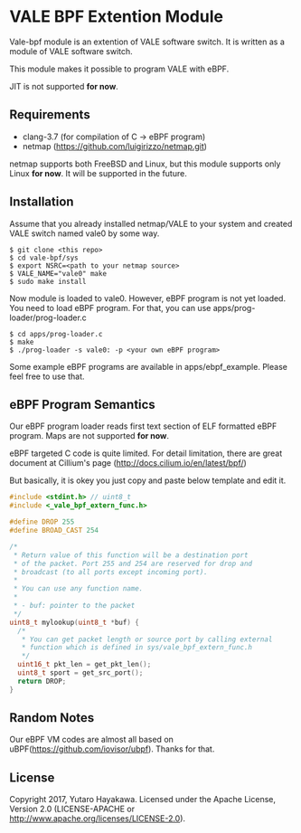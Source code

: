 # VALE BPF Extention Module
Vale-bpf module is an extention of VALE software switch. It is written as a
module of VALE software switch.

This module makes it possible to program VALE with eBPF.

JIT is not supported **for now**.

## Requirements
- clang-3.7 (for compilation of C -> eBPF program)
- netmap (https://github.com/luigirizzo/netmap.git)

netmap supports both FreeBSD and Linux, but this module supports
only Linux **for now**. It will be supported in the future.

## Installation
Assume that you already installed netmap/VALE to your system
and created VALE switch named vale0 by some way.

```
$ git clone <this repo>
$ cd vale-bpf/sys
$ export NSRC=<path to your netmap source>
$ VALE_NAME="vale0" make
$ sudo make install
```

Now module is loaded to vale0. However, eBPF program is not yet loaded.
You need to load eBPF program. For that, you can use apps/prog-loader/prog-loader.c

```
$ cd apps/prog-loader.c
$ make
$ ./prog-loader -s vale0: -p <your own eBPF program>
```

Some example eBPF programs are available in apps/ebpf\_example. Please feel free to
use that.

## eBPF Program Semantics
Our eBPF program loader reads first text section of ELF formatted eBPF program.
Maps are not supported **for now**.

eBPF targeted C code is quite limited. For detail limitation, there are great document
at Cillium's page (http://docs.cilium.io/en/latest/bpf/)

But basically, it is okey you just copy and paste below template and edit it.

```C
#include <stdint.h> // uint8_t
#include <_vale_bpf_extern_func.h>

#define DROP 255
#define BROAD_CAST 254

/*
 * Return value of this function will be a destination port
 * of the packet. Port 255 and 254 are reserved for drop and
 * broadcast (to all ports except incoming port).
 *
 * You can use any function name.
 *
 * - buf: pointer to the packet
 */
uint8_t mylookup(uint8_t *buf) {
  /*
   * You can get packet length or source port by calling external
   * function which is defined in sys/vale_bpf_extern_func.h
   */
  uint16_t pkt_len = get_pkt_len();
  uint8_t sport = get_src_port();
  return DROP;
}
```

## Random Notes
Our eBPF VM codes are almost all based on uBPF(https://github.com/iovisor/ubpf).
Thanks for that.

## License
Copyright 2017, Yutaro Hayakawa. Licensed under the Apache License,
Version 2.0 (LICENSE-APACHE or http://www.apache.org/licenses/LICENSE-2.0).
